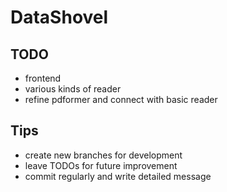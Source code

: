 # DataShovel

## TODO
- frontend
- various kinds of reader
- refine pdformer and connect with basic reader

## Tips
- create new branches for development
- leave TODOs for future improvement
- commit regularly and write detailed message
